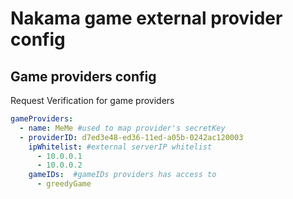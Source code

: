 # Nakama game external provider config

## Game providers config
Request Verification for game providers
```yaml
gameProviders:
  - name: MeMe #used to map provider's secretKey
  - providerID: d7ed3e48-ed36-11ed-a05b-0242ac120003
    ipWhitelist: #external serverIP whitelist
      - 10.0.0.1
      - 10.0.0.2
    gameIDs:  #gameIDs providers has access to
      - greedyGame
```
